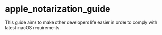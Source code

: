 # apple_notarization_guide
This guide aims to make other developers life easier in order to comply with latest macOS requirements.
